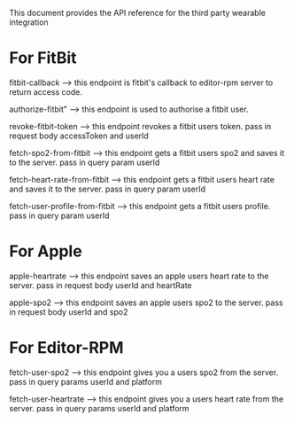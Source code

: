 This document provides the API reference for the third party wearable integration

# For FitBit
fitbit-callback --> this endpoint is fitbit's callback to editor-rpm server to return access code.

authorize-fitbit" --> this endpoint is used to authorise a fitbit user.

revoke-fitbit-token --> this endpoint revokes a fitbit users token. pass in request body accessToken and userId

fetch-spo2-from-fitbit --> this endpoint gets a fitbit users spo2 and saves it to the server. pass in query param userId

fetch-heart-rate-from-fitbit --> this endpoint gets a fitbit users heart rate and saves it to the server. pass in query param userId

fetch-user-profile-from-fitbit --> this endpoint gets a fitbit users profile. pass in query param userId

# For Apple
apple-heartrate --> this endpoint saves an apple users heart rate to the server. pass in request body userId and heartRate 

apple-spo2 --> this endpoint saves an apple users spo2 to the server. pass in request body userId and spo2 

# For Editor-RPM
fetch-user-spo2 --> this endpoint gives you a users spo2 from the server. pass in query params userId and platform 

fetch-user-heartrate --> this endpoint gives you a users heart rate from the server. pass in query params userId and platform 